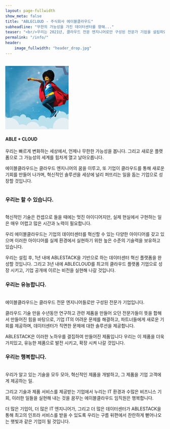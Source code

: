 ```yaml
---
layout: page-fullwidth
show_meta: false
title: "ABLECLOUD - 주식회사 에이블클라우드"
subheadline: "무한의 가능성을 가진 데이터센터를 향해..."
teaser: "<br/>우리는 2021년, 클라우드 전문 엔지니어로만 구성된 전문가 기업을 설립하였습니다. 그리고 기업에 혁신적인 클라우드 환경을 구성할 수 있는 플랫폼인 ABLESTACK을 개발하였습니다. ABLESTACK을 기반으로 우리는 기업을 위한 통합 데이터센터 플랫폼 기업으로써 고객에게 끊임없이 혁신을 위한 도구를 제공할 것입니다."
permalink: "/info/"
header:
    image_fullwidth: "header_drop.jpg"
---
```

<br/>
<div class="row">
  <div class="medium-3 column">
    <img src="/images/ablecloud-info-dream.png">
  </div>
  <div class="medium-9 column">
    <p>
      <h4>ABLE + CLOUD</h4>
    </p>
    <p>
      우리는 빠르게 변화하는 세상에서, 언제나 무한한 가능성을 봅니다. 그리고 새로운 플랫폼으로 그 가능성의 세계를 힘차게 열고 날아오릅니다.
    </p>
    <p>
      에이블클라우드는 클라우드 엔지니어의 꿈을 이루고, 또 기업이 클라우드를 통해 새로운 기회를 만들어 나가며, 혁신적인 솔루션을 세상에 널리 퍼뜨리는 일을 돕는 기업으로 성장할 것입니다.
    </p>
  </div>
</div>

### 우리는 할 수 있습니다.
<br/>
혁신적인 기술은 컨셉으로 들을 때에는 멋진 아이디어지만, 실제 현실에서 구현하는 일은 매우 어렵고 많은 시간과 노력이 필요합니다. 

우리 에이블클라우드는 기업의 데이터센터를 혁신할 수 있는 다양한 아이디어를 갖고 있으며 이러한 아이디어를 실제 환경에서 실현하기 위한 높은 수준의 기술력을 보유하고 있습니다.

우리는 설립 후, 1년 내에 ABLESTACK을 기반으로 하는 데이터센터 혁신 플랫폼을 완성할 것입니다. 그리고 3년 내에 ABLECLOUD를 최고의 클라우드 플랫폼 기업으로 성장 시키고, 기업 공개에 이르는 비전을 실현해 나갈 것입니다. 

### 우리는 유능합니다.
<br/>
에이블클라우드는 클라우드 전문 엔지니어들로만 구성된 전문가 기업입니다. 

클라우드 기술 만을 수년동안 연구하고 관련 제품을 만들어 오던 전문가들이 뜻을 합해서 만들어진 힘을 바탕으로, 기업 IT의 어려운 문제를 해결하고, 파트너들에게 새로운 기회를 제공하며, 데이터센터가 직면한 문제에 대한 솔루션을 제공합니다. 

ABLESTACK은 이러한 노하우를 결집하여 만들어진 제품입니다 우리는 이 제품을 더욱 가치있고, 유능한 제품으로 발전 시키고, 확장 시켜 나갈 것입니다. 

### 우리는 행복합니다.
<br/>
우리가 알고 있는 기술을 모두 모아, 혁신적인 제품을 개발하고, 그 제품을 기업 고객에게 제공하는 일.

그리고 기술과 제품 서비스를 제공받는 기업에서 누리는 IT 환경과 수많은 비즈니스 기회, 이러한 일들을 실현해 내는 것을 꿈꾸는 에이블클라우드 임직원은 행복합니다. 

더 많은 기업이, 더 많은 IT 엔지니어가, 그리고 더 많은 데이터센터가 ABLESTACK을 통해 최고의 인프라 서비스를 받을 수 있도록 우리는 구름 뒤편에서 찬란하게 뻗어나오는 햇빛과 같은 기업이 될 것입니다. 
